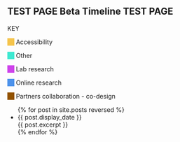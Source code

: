 
<link rel="stylesheet" href="https://scotentsd.github.io/resources/timeline.css?ver=15">
<link href="https://fonts.googleapis.com/css?family=Roboto&display=swap" rel="stylesheet">
<section id="timeline">
<h2>TEST PAGE Beta Timeline TEST PAGE</h2>
<div class="colour_key">
  <p class="colour_key_heading">KEY</p>
  <p><span style="background-color: #f5c44b">&nbsp;&nbsp;&nbsp;&nbsp;</span> Accessibility</p>
  <p><span style="background-color: #3ee9d1">&nbsp;&nbsp;&nbsp;&nbsp;</span> Other</p>
  <p><span style="background-color: #ce43eb">&nbsp;&nbsp;&nbsp;&nbsp;</span> Lab research</p>
  <p><span style="background-color: #4d92eb">&nbsp;&nbsp;&nbsp;&nbsp;</span> Online research</p>
  <p><span style="background-color: #935300">&nbsp;&nbsp;&nbsp;&nbsp;</span> Partners collaboration - co-design</p>
</div>

<ul class="timeline_ul">
  {% for post in site.posts reversed %}
      <li class="timeline_card">
        <div class="timeline_head {{post.type}}">
          <div class="date_{{post.type}}" > {{ post.display_date }} </div>
          <!-- <br>  -->
          <div class="type_{{post.type}}" > </div>  
        </div>
        <div class="timeline_body">
          {{ post.excerpt }}
        </div>
        <!-- <span class="initials">{{ post.initials }}</span> -->
     </li>
  {% endfor %}
</ul>
</section>
